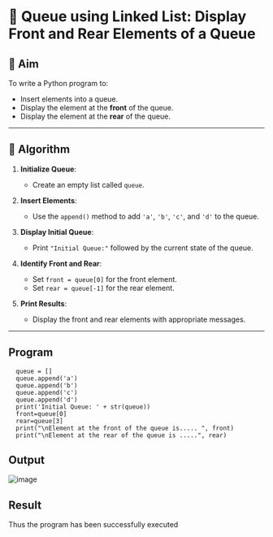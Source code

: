 # 🔁 Queue using Linked List: Display Front and Rear Elements of a Queue

## 🎯 Aim

To write a Python program to:
- Insert elements into a queue.
- Display the element at the **front** of the queue.
- Display the element at the **rear** of the queue.

---

## 🧠 Algorithm

1. **Initialize Queue**:
   - Create an empty list called `queue`.

2. **Insert Elements**:
   - Use the `append()` method to add `'a'`, `'b'`, `'c'`, and `'d'` to the queue.

3. **Display Initial Queue**:
   - Print `"Initial Queue:"` followed by the current state of the queue.

4. **Identify Front and Rear**:
   - Set `front = queue[0]` for the front element.
   - Set `rear = queue[-1]` for the rear element.

5. **Print Results**:
   - Display the front and rear elements with appropriate messages.

---
## Program
```
  queue = []
  queue.append('a')
  queue.append('b')
  queue.append('c')
  queue.append('d')
  print('Initial Queue: ' + str(queue))
  front=queue[0]
  rear=queue[3]
  print("\nElement at the front of the queue is..... ", front)
  print("\nElement at the rear of the queue is .....", rear)
```

## Output
![image](https://github.com/user-attachments/assets/5028d6f9-dd41-4527-a0cb-64168c01354c)

## Result
Thus the program has been successfully executed
